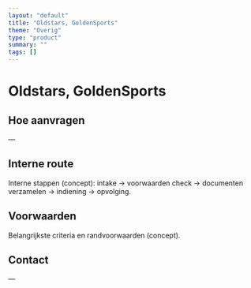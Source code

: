 ```yaml
---
layout: "default"
title: "Oldstars, GoldenSports"
theme: "Overig"
type: "product"
summary: ""
tags: []
---
```

# Oldstars, GoldenSports



## Hoe aanvragen
—

## Interne route
Interne stappen (concept): intake → voorwaarden check → documenten verzamelen → indiening → opvolging.

## Voorwaarden
Belangrijkste criteria en randvoorwaarden (concept).

## Contact
—
